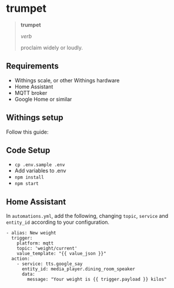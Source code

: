 # trumpet

> **trumpet**
>
> *verb*
>
> proclaim widely or loudly.

## Requirements

* Withings scale, or other Withings hardware
* Home Assistant
* MQTT broker
* Google Home or similar

## Withings setup

Follow this guide: 

## Code Setup

* `cp .env.sample .env`
* Add variables to .env
* `npm install`
* `npm start`


## Home Assistant

In `automations.yml`, add the following, changing `topic`, `service` and `entity_id` according to your configuration. 

```
- alias: New weight
  trigger:
    platform: mqtt
    topic: 'weight/current'
    value_template: "{{ value_json }}"
  action:
    - service: tts.google_say
      entity_id: media_player.dining_room_speaker
      data:
        message: "Your weight is {{ trigger.payload }} kilos"
```
